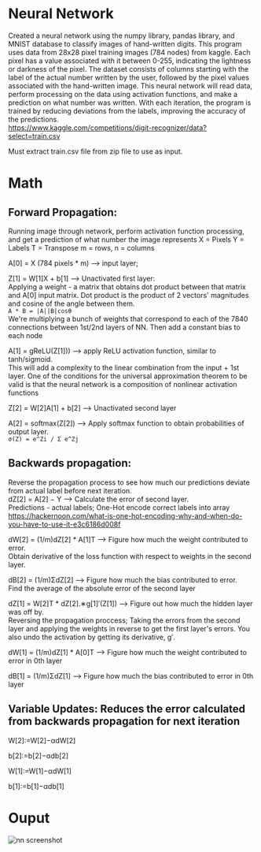 # Neural Network

Created a neural network using the numpy library, pandas library, and MNIST database to classify images of hand-written digits. This program uses data from 28x28 pixel training images (784 nodes) from kaggle. Each pixel has a value associated with it between 0-255, indicating the lightness or darkness of the pixel. The dataset consists of columns starting with the label of the actual number written by the user, followed by the pixel values associated with the hand-written image. This neural network will read data, perform processing on the data using activation functions, and make a prediction on what number was written. With each iteration, the program is trained by reducing deviations from the labels, improving the accuracy of the predictions.\
https://www.kaggle.com/competitions/digit-recognizer/data?select=train.csv

Must extract train.csv file from zip file to use as input.

# Math
## Forward Propagation: 
Running image through network, perform activation function processing, and get a prediction of what number the image represents
X = Pixels
Y = Labels
T = Transpose 
m = rows, n = columns

A[0] = X (784 pixels * m) --> input layer; 

Z[1] = W[1]X + b[1] --> Unactivated first layer:\
Applying a weight - a matrix that obtains dot product between that matrix and A[0] input matrix. Dot product is the product of 2 vectors' magnitudes and cosine of the angle between them.\
```A * B = |A||B|cosθ```\
We're multiplying a bunch of weights that correspond to each of the 7840 connections between 1st/2nd layers of NN. Then add a constant bias to each node

A[1] = gReLU(Z[1])) --> apply ReLU activation function, similar to tanh/sigmoid.\
This will add a complexity to the linear combination from the input + 1st layer.
One of the conditions for the universal approximation theorem to be valid is that
the neural network is a composition of nonlinear activation functions

Z[2] = W[2]A[1] + b[2] --> Unactivated second layer

A[2] = softmax(Z[2]) --> Apply softmax function to obtain probabilities of output layer.\
```σ(Z) = e^Zi / Σ e^Zj```

## Backwards propagation:
Reverse the propagation process to see how much our predictions deviate from actual label before next iteration.\
dZ[2] = A[2] − Y --> Calculate the error of second layer.\
Predictions - actual labels; One-Hot encode correct labels into array
https://hackernoon.com/what-is-one-hot-encoding-why-and-when-do-you-have-to-use-it-e3c6186d008f 

dW[2] = (1/m)dZ[2] * A[1]T --> Figure how much the weight contributed to error.\
Obtain derivative of the loss function with respect to weights in the second
layer.

dB[2] = (1/m)ΣdZ[2] --> Figure how much the bias contributed to error.\
Find the average of the absolute error of the second layer

dZ[1] = W[2]T * dZ[2].∗g[1]′(Z[1]) --> Figure out how much the hidden layer was off by.\
Reversing the propagation proccess; Taking the errors from the second layer and
applying the weights in reverse to get the first layer's errors. You also undo the
activation by getting its derivative, g′.

dW[1] = (1/m)dZ[1] * A[0]T --> Figure how much the weight contributed to error in 0th layer

dB[1] = (1/m)ΣdZ[1] --> Figure how much the bias contributed to error in 0th layer


## Variable Updates: Reduces the error calculated from backwards propagation for next iteration
W[2]:=W[2]−αdW[2]
 
b[2]:=b[2]−αdb[2]
 
W[1]:=W[1]−αdW[1]

b[1]:=b[1]−αdb[1]

# Ouput
![nn screenshot](https://user-images.githubusercontent.com/70961105/174529302-2d069a8a-6ecc-4522-a7dc-5a79ca6fd8ee.JPG)

